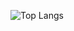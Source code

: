 ![Top Langs](https://github-readme-stats.vercel.app/api/top-langs/?username=lebr0nli&layout=compact)
